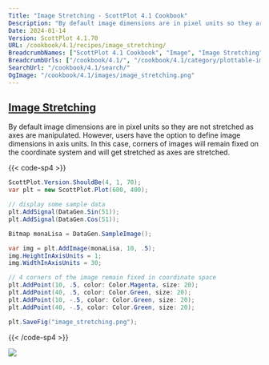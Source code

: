 ```yaml
---
Title: "Image Stretching - ScottPlot 4.1 Cookbook"
Description: "By default image dimensions are in pixel units so they are not stretched as axes are manipulated. However, users have the option to define image dimensions in axis units. In this case, corners of images will remain fixed on the coordinate system and will get stretched as axes are stretched."
Date: 2024-01-14
Version: ScottPlot 4.1.70
URL: /cookbook/4.1/recipes/image_stretching/
BreadcrumbNames: ["ScottPlot 4.1 Cookbook", "Image", "Image Stretching"]
BreadcrumbUrls: ["/cookbook/4.1/", "/cookbook/4.1/category/plottable-image", "/cookbook/4.1/recipes/image_stretching/"]
SearchUrl: "/cookbook/4.1/search/"
OgImage: "/cookbook/4.1/images/image_stretching.png"
---
```


<h2><a id='image-stretching' href='/cookbook/4.1/recipes/image_stretching/'>Image Stretching</a></h2>

By default image dimensions are in pixel units so they are not stretched as axes are manipulated. However, users have the option to define image dimensions in axis units. In this case, corners of images will remain fixed on the coordinate system and will get stretched as axes are stretched.

{{< code-sp4 >}}

```cs
ScottPlot.Version.ShouldBe(4, 1, 70);
var plt = new ScottPlot.Plot(600, 400);

// display some sample data
plt.AddSignal(DataGen.Sin(51));
plt.AddSignal(DataGen.Cos(51));

Bitmap monaLisa = DataGen.SampleImage();

var img = plt.AddImage(monaLisa, 10, .5);
img.HeightInAxisUnits = 1;
img.WidthInAxisUnits = 30;

// 4 corners of the image remain fixed in coordinate space
plt.AddPoint(10, .5, color: Color.Magenta, size: 20);
plt.AddPoint(40, .5, color: Color.Green, size: 20);
plt.AddPoint(10, -.5, color: Color.Green, size: 20);
plt.AddPoint(40, -.5, color: Color.Green, size: 20);

plt.SaveFig("image_stretching.png");
```

{{< /code-sp4 >}}

<img src='../../images/image_stretching.png' class='d-block mx-auto my-5' />


